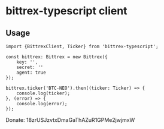 # bittrex-typescript client

## Usage

```
import {BittrexClient, Ticker} from 'bittrex-typescript';

const bittrex: Bittrex = new Bittrex({
    key: '',
    secret: ''
    agent: true
});

bittrex.ticker('BTC-NEO').then((ticker: Ticker) => {
	console.log(ticker);
}, (error) => {
	console.log(error);
});

```

Donate: 18zrUSJzvtxDmaGaThAZuR1GPMe2jwjmxW
